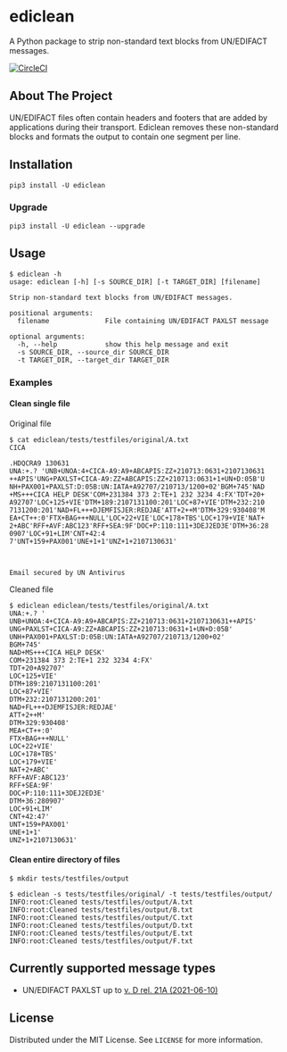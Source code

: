 # ediclean
A Python package to strip non-standard text blocks from UN/EDIFACT messages.

[![CircleCI](https://circleci.com/gh/janotaz/ediclean/tree/main.svg?style=shield&circle-token=709edaf489003821e0bd2209bacb8f5713097e58)](https://circleci.com/gh/janotaz/ediclean/tree/main)

<!-- ABOUT THE PROJECT -->
## About The Project
UN/EDIFACT files often contain headers and footers that are added by applications during their transport. Ediclean removes these non-standard blocks and formats the output to contain one segment per line.

## Installation 
```
pip3 install -U ediclean
```
### Upgrade
```
pip3 install -U ediclean --upgrade
```

## Usage
``` shell
$ ediclean -h
usage: ediclean [-h] [-s SOURCE_DIR] [-t TARGET_DIR] [filename]

Strip non-standard text blocks from UN/EDIFACT messages.

positional arguments:
  filename              File containing UN/EDIFACT PAXLST message

optional arguments:
  -h, --help            show this help message and exit
  -s SOURCE_DIR, --source_dir SOURCE_DIR
  -t TARGET_DIR, --target_dir TARGET_DIR
```

### Examples

#### Clean single file

Original file
``` shell
$ cat ediclean/tests/testfiles/original/A.txt
CICA	 

.HDQCRA9 130631
UNA:+.? 'UNB+UNOA:4+CICA-A9:A9+ABCAPIS:ZZ+210713:0631+2107130631
++APIS'UNG+PAXLST+CICA-A9:ZZ+ABCAPIS:ZZ+210713:0631+1+UN+D:05B'U
NH+PAX001+PAXLST:D:05B:UN:IATA+A92707/210713/1200+02'BGM+745'NAD
+MS+++CICA HELP DESK'COM+231384 373 2:TE+1 232 3234 4:FX'TDT+20+
A92707'LOC+125+VIE'DTM+189:2107131100:201'LOC+87+VIE'DTM+232:210
7131200:201'NAD+FL+++DJEMFISJER:REDJAE'ATT+2++M'DTM+329:930408'M
EA+CT++:0'FTX+BAG+++NULL'LOC+22+VIE'LOC+178+TBS'LOC+179+VIE'NAT+
2+ABC'RFF+AVF:ABC123'RFF+SEA:9F'DOC+P:110:111+3DEJ2ED3E'DTM+36:28
0907'LOC+91+LIM'CNT+42:4
7'UNT+159+PAX001'UNE+1+1'UNZ+1+2107130631'



Email secured by UN Antivirus

```

Cleaned file
``` shell
$ ediclean ediclean/tests/testfiles/original/A.txt 
UNA:+.? '
UNB+UNOA:4+CICA-A9:A9+ABCAPIS:ZZ+210713:0631+2107130631++APIS'
UNG+PAXLST+CICA-A9:ZZ+ABCAPIS:ZZ+210713:0631+1+UN+D:05B'
UNH+PAX001+PAXLST:D:05B:UN:IATA+A92707/210713/1200+02'
BGM+745'
NAD+MS+++CICA HELP DESK'
COM+231384 373 2:TE+1 232 3234 4:FX'
TDT+20+A92707'
LOC+125+VIE'
DTM+189:2107131100:201'
LOC+87+VIE'
DTM+232:2107131200:201'
NAD+FL+++DJEMFISJER:REDJAE'
ATT+2++M'
DTM+329:930408'
MEA+CT++:0'
FTX+BAG+++NULL'
LOC+22+VIE'
LOC+178+TBS'
LOC+179+VIE'
NAT+2+ABC'
RFF+AVF:ABC123'
RFF+SEA:9F'
DOC+P:110:111+3DEJ2ED3E'
DTM+36:280907'
LOC+91+LIM'
CNT+42:47'
UNT+159+PAX001'
UNE+1+1'
UNZ+1+2107130631'

```

#### Clean entire directory of files

``` shell
$ mkdir tests/testfiles/output

$ ediclean -s tests/testfiles/original/ -t tests/testfiles/output/
INFO:root:Cleaned tests/testfiles/output/A.txt
INFO:root:Cleaned tests/testfiles/output/B.txt
INFO:root:Cleaned tests/testfiles/output/C.txt
INFO:root:Cleaned tests/testfiles/output/D.txt
INFO:root:Cleaned tests/testfiles/output/E.txt
INFO:root:Cleaned tests/testfiles/output/F.txt
```

## Currently supported message types
- UN/EDIFACT PAXLST up to [v. D rel. 21A (2021-06-10)](https://service.unece.org/trade/untdid/latest/trmd/paxlst_c.htm)

<!-- LICENSE -->
## License
Distributed under the MIT License. See `LICENSE` for more information.

